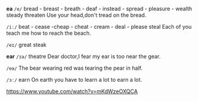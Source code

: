 **ea** 
`/e/`
bread - breast - breath - deaf - instead - spread - pleasure - wealth
steady
threaten
Use your head,don't tread on the bread.

`/iː/`
beat - cease -cheap - cheat - cream - deal - please 
steal
Each of you teach me how to reach the beach.

`/eɪ/`
great
steak

**ear**
`/ɪə/`
theatre
Dear doctor,I fear my ear is too near the gear.

`/eə/`
The bear wearing red was tearing the pear in half.

`/ɜː/`
earn
On earth you have to learn a lot to earn a lot.

https://www.youtube.com/watch?v=mKdWzeOXQCA